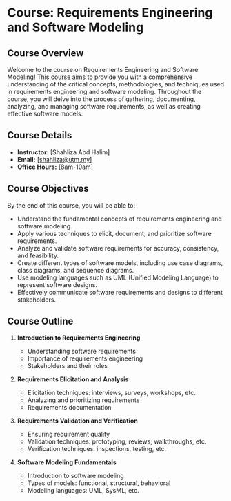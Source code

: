 # Course: Requirements Engineering and Software Modeling

## Course Overview

Welcome to the course on Requirements Engineering and Software Modeling! This course aims to provide you with a comprehensive understanding of the critical concepts, methodologies, and techniques used in requirements engineering and software modeling. Throughout the course, you will delve into the process of gathering, documenting, analyzing, and managing software requirements, as well as creating effective software models.

## Course Details

- **Instructor:** [Shahliza Abd Halim]
- **Email:** [shahliza@utm.my]
- **Office Hours:** [8am-10am]

## Course Objectives

By the end of this course, you will be able to:

- Understand the fundamental concepts of requirements engineering and software modeling.
- Apply various techniques to elicit, document, and prioritize software requirements.
- Analyze and validate software requirements for accuracy, consistency, and feasibility.
- Create different types of software models, including use case diagrams, class diagrams, and sequence diagrams.
- Use modeling languages such as UML (Unified Modeling Language) to represent software designs.
- Effectively communicate software requirements and designs to different stakeholders.

## Course Outline

1. **Introduction to Requirements Engineering**
   - Understanding software requirements
   - Importance of requirements engineering
   - Stakeholders and their roles

2. **Requirements Elicitation and Analysis**
   - Elicitation techniques: interviews, surveys, workshops, etc.
   - Analyzing and prioritizing requirements
   - Requirements documentation

3. **Requirements Validation and Verification**
   - Ensuring requirement quality
   - Validation techniques: prototyping, reviews, walkthroughs, etc.
   - Verification techniques: inspections, testing, etc.

4. **Software Modeling Fundamentals**
   - Introduction to software modeling
   - Types of models: functional, structural, behavioral
   - Modeling languages: UML, SysML, etc.

